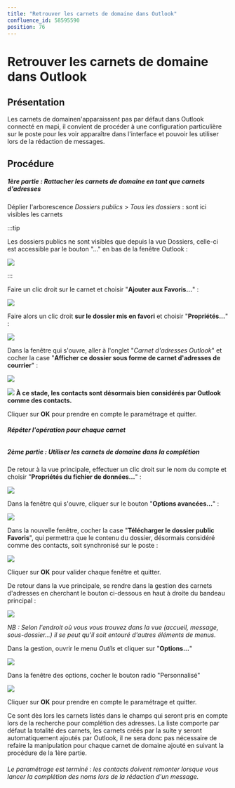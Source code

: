 ```yaml
---
title: "Retrouver les carnets de domaine dans Outlook"
confluence_id: 58595590
position: 76
---
```

# Retrouver les carnets de domaine dans Outlook


## Présentation

Les carnets de domainen'apparaissent pas par défaut dans Outlook connecté en mapi, il convient de procéder à une configuration particulière sur le poste pour les voir apparaître dans l'interface et pouvoir les utiliser lors de la rédaction de messages.

## Procédure

##### 1ère partie : Rattacher les carnets de domaine en tant que carnets d'adresses

Déplier l'arborescence *Dossiers publics* > *Tous les dossiers* : sont ici visibles les carnets


:::tip

Les dossiers publics ne sont visibles que depuis la vue Dossiers, celle-ci est accessible par le bouton "..." en bas de la fenêtre Outlook :

![](../attachments/58595590/58595591.png)

:::

Faire un clic droit sur le carnet et choisir "**Ajouter aux Favoris...**" :

![](../attachments/58595590/58595593.png)

Faire alors un clic droit **sur le dossier mis en favori** et choisir "**Propriétés...**" :

![](../attachments/58595590/58595592.png)

Dans la fenêtre qui s'ouvre, aller à l'onglet "*Carnet d'adresses Outlook*" et cocher la case "**Afficher ce dossier sous forme de carnet d'adresses de courrier**" :

![](../attachments/58595590/58595600.png)

![](../attachments/57770017/66096267.png) **À ce stade, les contacts sont désormais bien considérés par Outlook comme des contacts.**

Cliquer sur **OK** pour prendre en compte le paramétrage et quitter.

###### **Répéter l'opération pour chaque carnet**

##### 2ème partie : Utiliser les carnets de domaine dans la complétion

De retour à la vue principale, effectuer un clic droit sur le nom du compte et choisir "**Propriétés du fichier de données...**" :

![](../attachments/58595590/58595599.png)

Dans la fenêtre qui s'ouvre, cliquer sur le bouton "**Options avancées...**" :

![](../attachments/58595590/58595597.png)

Dans la nouvelle fenêtre, cocher la case "**Télécharger le dossier public Favoris**", qui permettra que le contenu du dossier, désormais considéré comme des contacts, soit synchronisé sur le poste :

![](../attachments/58595590/58595596.png)

Cliquer sur **OK** pour valider chaque fenêtre et quitter.

De retour dans la vue principale, se rendre dans la gestion des carnets d'adresses en cherchant le bouton ci-dessous en haut à droite du bandeau principal :

![](../attachments/58595590/58595598.png)

*NB : Selon l'endroit où vous vous trouvez dans la vue (accueil, message, sous-dossier...) il se peut qu'il soit entouré d'autres éléments de menus.*


Dans la gestion, ouvrir le menu *Outils* et cliquer sur "**Options...**"

![](../attachments/58595590/58595595.png)


Dans la fenêtre des options, cocher le bouton radio "Personnalisé" 

![](../attachments/58595590/58595594.png)

Cliquer sur **OK** pour prendre en compte le paramétrage et quitter.

Ce sont dès lors les carnets listés dans le champs qui seront pris en compte lors de la recherche pour complétion des adresses. La liste comporte par défaut la totalité des carnets, les carnets créés par la suite y seront automatiquement ajoutés par Outlook, il ne sera donc pas nécessaire de refaire la manipulation pour chaque carnet de domaine ajouté en suivant la procédure de la 1ère partie.

###### Le paramétrage est terminé : les contacts doivent remonter lorsque vous lancer la complétion des noms lors de la rédaction d'un message.


